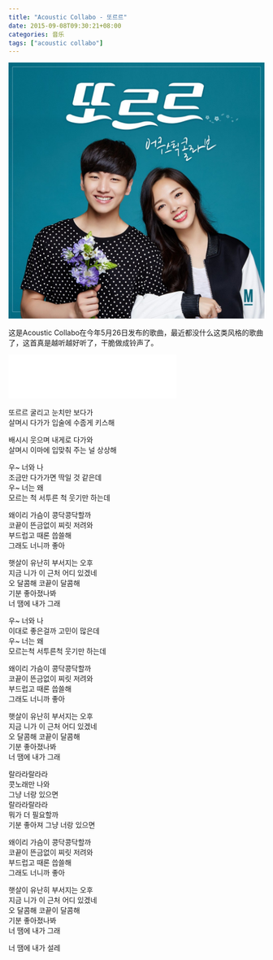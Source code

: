 ```yaml
---
title: "Acoustic Collabo - 또르르"
date: 2015-09-08T09:30:21+08:00
categories: 音乐
tags: ["acoustic collabo"]
---
```


![](/uploads/2015/09/acoustic-collabo-ddoreureu-20150526.jpg)

这是Acoustic Collabo在今年5月26日发布的歌曲，最近都没什么这类风格的歌曲了，这首真是越听越好听了，干脆做成铃声了。<!--more-->

<iframe frameborder="no" border="0" marginwidth="0" marginheight="0" width=330 height=86 src="//music.163.com/outchain/player?type=2&id=32303133&auto=0&height=66"></iframe>

또르르 굴리고 눈치만 보다가  
살며시 다가가 입술에 수줍게 키스해

배시시 웃으며 내게로 다가와  
살며시 이마에 입맞춰 주는 널 상상해

우~ 너와 나  
조금만 다가가면 딱일 것 같은데  
우~ 너는 왜  
모르는 척 서투른 척 웃기만 하는데

왜이리 가슴이 콩닥콩닥할까  
코끝이 뜬금없이 찌릿 저려와  
부드럽고 때론 씁쓸해  
그래도 너니까 좋아

햇살이 유난히 부서지는 오후  
지금 니가 이 근처 어디 있겠네  
오 달콤해 코끝이 달콤해  
기분 좋아졌나봐  
너 땜에 내가 그래

우~ 너와 나  
이대로 좋은걸까 고민이 많은데  
우~ 너는 왜  
모르는척 서투른척 웃기만 하는데

왜이리 가슴이 콩닥콩닥할까  
코끝이 뜬금없이 찌릿 저려와  
부드럽고 때론 씁쓸해  
그래도 너니까 좋아

햇살이 유난히 부서지는 오후  
지금 니가 이 근처 어디 있겠네  
오 달콤해 코끝이 달콤해  
기분 좋아졌나봐  
너 땜에 내가 그래

랄라라랄라라  
콧노래만 나와  
그냥 너랑 있으면  
랄라라랄라라  
뭐가 더 필요할까  
기분 좋아져 그냥 너랑 있으면

왜이리 가슴이 콩닥콩닥할까  
코끝이 뜬금없이 찌릿 저려와  
부드럽고 때론 씁쓸해  
그래도 너니까 좋아

햇살이 유난히 부서지는 오후  
지금 니가 이 근처 어디 있겠네  
오 달콤해 코끝이 달콤해  
기분 좋아졌나봐  
너 땜에 내가 그래

너 땜에 내가 설레
